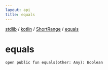 ```yaml
---
layout: api
title: equals
---
```

[stdlib](../../index.md) / [kotlin](../index.md) / [ShortRange](index.md) / [equals](equals.md)

# equals

```
open public fun equals(other: Any): Boolean
```
